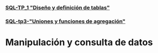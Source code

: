 ### [SQL-TP_1 "Diseño y definición de tablas"](https://github.com/Leandro-Mumbach/practica-sql-tp1)
### [SQL-tp3-"Uniones y funciones de agregación"](https://github.com/Leandro-Mumbach/practica-sql-tp1/tree/sql-3)

# Manipulación y consulta de datos
